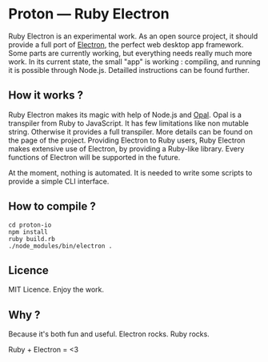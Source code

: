 # Proton — Ruby Electron

Ruby Electron is an experimental work. As an open source project, it should provide a full port of [Electron](http://electron.atom.io), the perfect web desktop app framework. Some parts are currently working, but everything needs really much more work. In its current state, the small "app" is working : compiling, and running it is possible through Node.js. Detailled instructions can be found further.

## How it works ?

Ruby Electron makes its magic with help of Node.js and [Opal](http://opalrb.org). Opal is a transpiler from Ruby to JavaScript. It has few limitations like non mutable string. Otherwise it provides a full transpiler. More details can be found on the page of the project.
Providing Electron to Ruby users, Ruby Electron makes extensive use of Electron, by providing a Ruby-like library. Every functions of Electron will be supported in the future.

At the moment, nothing is automated. It is needed to write some scripts to provide a simple CLI interface.

## How to compile ?

```
cd proton-io
npm install
ruby build.rb
./node_modules/bin/electron .
```

## Licence

MIT Licence. Enjoy the work.

## Why ?

Because it's both fun and useful. Electron rocks. Ruby rocks. 

Ruby + Electron = <3

